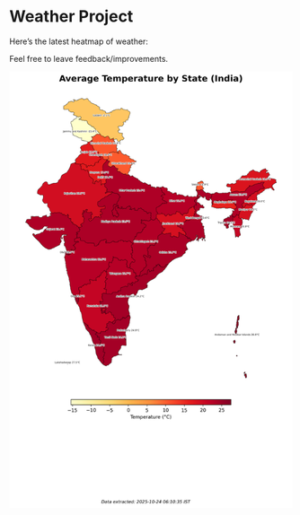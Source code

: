 # Weather Project

Here’s the latest heatmap of weather:

Feel free to leave feedback/improvements.

![India Heatmap](docs/assets/india_heatmap.png?v=FACB05)
